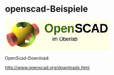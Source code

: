 # openscad-Beispiele
![os](https://github.com/frankyhub/png/blob/master/os.png)

OpenScad-Download:

http://www.openscad.org/downloads.html


